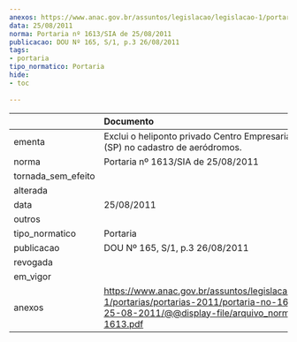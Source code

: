 ```yaml
---
anexos: https://www.anac.gov.br/assuntos/legislacao/legislacao-1/portarias/portarias-2011/portaria-no-1613-sia-de-25-08-2011/@@display-file/arquivo_norma/PA2011-1613.pdf
data: 25/08/2011
norma: Portaria nº 1613/SIA de 25/08/2011
publicacao: DOU Nº 165, S/1, p.3 26/08/2011
tags:
- portaria
tipo_normatico: Portaria
hide: 
- toc 
 
---
```


|                    | Documento                                                                                                                                                         |
|:-------------------|:------------------------------------------------------------------------------------------------------------------------------------------------------------------|
| ementa             | Exclui o heliponto privado Centro Empresarial do Aço (SP) no cadastro de aeródromos.                                                                              |
| norma              | Portaria nº 1613/SIA de 25/08/2011                                                                                                                                |
| tornada_sem_efeito |                                                                                                                                                                   |
| alterada           |                                                                                                                                                                   |
| data               | 25/08/2011                                                                                                                                                        |
| outros             |                                                                                                                                                                   |
| tipo_normatico     | Portaria                                                                                                                                                          |
| publicacao         | DOU Nº 165, S/1, p.3 26/08/2011                                                                                                                                   |
| revogada           |                                                                                                                                                                   |
| em_vigor           |                                                                                                                                                                   |
| anexos             | https://www.anac.gov.br/assuntos/legislacao/legislacao-1/portarias/portarias-2011/portaria-no-1613-sia-de-25-08-2011/@@display-file/arquivo_norma/PA2011-1613.pdf |